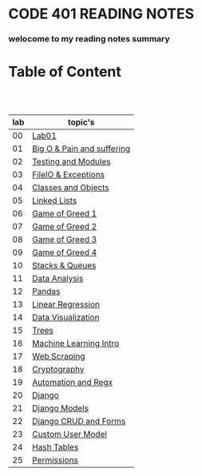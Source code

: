 # CODE 401 READING NOTES

### welocome to my reading notes summary

# Table of Content

<br><br>

| lab | topic's                                                                                                                              |
| --- | ------------------------------------------------------------------------------------------------------------------------------------ |
| 00  | [Lab01](https://amarh-ayman.github.io/reading-notes/Code%20401%20-%20Advanced%20Software%20Development/Code%20401%20Reading_Notes)   |
| 01  | [Big O & Pain and suffering](https://amarh-ayman.github.io/reading-notes/Code%20401%20-%20Advanced%20Software%20Development/read_01) |
| 02  | [Testing and Modules](https://amarh-ayman.github.io/reading-notes/Code%20401%20-%20Advanced%20Software%20Development/read_02)        |
| 03  | [FileIO & Exceptions](https://amarh-ayman.github.io/reading-notes/Code%20401%20-%20Advanced%20Software%20Development/read_03)        |
| 04  | [Classes and Objects](https://amarh-ayman.github.io/reading-notes/Code%20401%20-%20Advanced%20Software%20Development/read_04)        |
| 05  | [Linked Lists](https://amarh-ayman.github.io/reading-notes/Code%20401%20-%20Advanced%20Software%20Development/read_05)               |
| 06  | [Game of Greed 1](https://amarh-ayman.github.io/reading-notes/Code%20401%20-%20Advanced%20Software%20Development/read_06)            |
| 07  | [Game of Greed 2](https://amarh-ayman.github.io/reading-notes/Code%20401%20-%20Advanced%20Software%20Development/read_07)            |
| 08  | [Game of Greed 3](https://amarh-ayman.github.io/reading-notes/Code%20401%20-%20Advanced%20Software%20Development/read_08)            |
| 09  | [Game of Greed 4](https://amarh-ayman.github.io/reading-notes/Code%20401%20-%20Advanced%20Software%20Development/read_09)            |
| 10  | [Stacks & Queues](https://amarh-ayman.github.io/reading-notes/Code%20401%20-%20Advanced%20Software%20Development/read_10)            |
| 11  | [Data Analysis](https://amarh-ayman.github.io/reading-notes/Code%20401%20-%20Advanced%20Software%20Development/read_11)              |
| 12  | [Pandas](https://amarh-ayman.github.io/reading-notes/Code%20401%20-%20Advanced%20Software%20Development/read_12)                     |
| 13  | [Linear Regression](https://amarh-ayman.github.io/reading-notes/Code%20401%20-%20Advanced%20Software%20Development/read_13)          |
| 14  | [Data Visualization](https://amarh-ayman.github.io/reading-notes/Code%20401%20-%20Advanced%20Software%20Development/read_14)         |
| 15  | [Trees](https://amarh-ayman.github.io/reading-notes/Code%20401%20-%20Advanced%20Software%20Development/read_15)                      |
| 16  | [Machine Learning Intro](https://amarh-ayman.github.io/reading-notes/Code%20401%20-%20Advanced%20Software%20Development/read_16)     |
| 17  | [Web Scraping](https://amarh-ayman.github.io/reading-notes/Code%20401%20-%20Advanced%20Software%20Development/read_17)               |
| 18  | [Cryptography](https://amarh-ayman.github.io/reading-notes/Code%20401%20-%20Advanced%20Software%20Development/read_18)               |
| 19  | [Automation and Regx](https://amarh-ayman.github.io/reading-notes/Code%20401%20-%20Advanced%20Software%20Development/read_19)        |
| 20  | [Django](https://amarh-ayman.github.io/reading-notes/Code%20401%20-%20Advanced%20Software%20Development/read_20)                     |
| 21  | [Django Models](https://amarh-ayman.github.io/reading-notes/Code%20401%20-%20Advanced%20Software%20Development/read_21)              |
| 22  | [Django CRUD and Forms](https://amarh-ayman.github.io/reading-notes/Code%20401%20-%20Advanced%20Software%20Development/read_22)      |
| 23  | [Custom User Model](https://amarh-ayman.github.io/reading-notes/Code%20401%20-%20Advanced%20Software%20Development/read_23)          |
| 24  | [Hash Tables](https://amarh-ayman.github.io/reading-notes/Code%20401%20-%20Advanced%20Software%20Development/read_24)                |
| 25  | [Permissions](https://amarh-ayman.github.io/reading-notes/Code%20401%20-%20Advanced%20Software%20Development/read_26)                |
